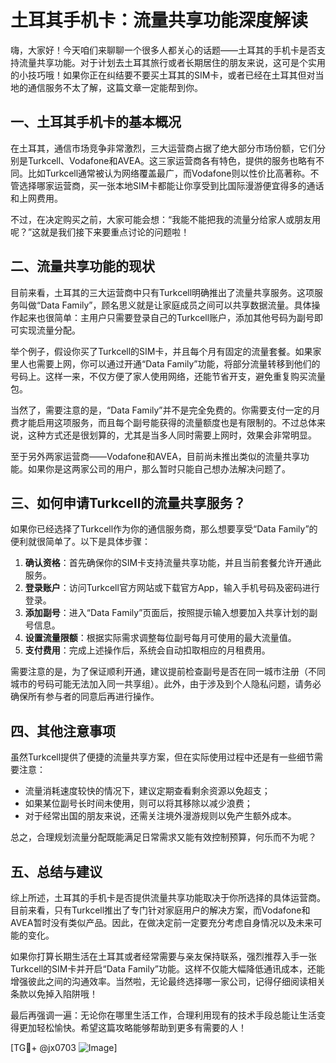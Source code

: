 # 土耳其手机卡：流量共享功能深度解读

嗨，大家好！今天咱们来聊聊一个很多人都关心的话题——土耳其的手机卡是否支持流量共享功能。对于计划去土耳其旅行或者长期居住的朋友来说，这可是个实用的小技巧哦！如果你正在纠结要不要买土耳其的SIM卡，或者已经在土耳其但对当地的通信服务不太了解，这篇文章一定能帮到你。

## 一、土耳其手机卡的基本概况

在土耳其，通信市场竞争非常激烈，三大运营商占据了绝大部分市场份额，它们分别是Turkcell、Vodafone和AVEA。这三家运营商各有特色，提供的服务也略有不同。比如Turkcell通常被认为网络覆盖最广，而Vodafone则以性价比高著称。不管选择哪家运营商，买一张本地SIM卡都能让你享受到比国际漫游便宜得多的通话和上网费用。

不过，在决定购买之前，大家可能会想：“我能不能把我的流量分给家人或朋友用呢？”这就是我们接下来要重点讨论的问题啦！

## 二、流量共享功能的现状

目前来看，土耳其的三大运营商中只有Turkcell明确推出了流量共享服务。这项服务叫做“Data Family”，顾名思义就是让家庭成员之间可以共享数据流量。具体操作起来也很简单：主用户只需要登录自己的Turkcell账户，添加其他号码为副号即可实现流量分配。

举个例子，假设你买了Turkcell的SIM卡，并且每个月有固定的流量套餐。如果家里人也需要上网，你可以通过开通“Data Family”功能，将部分流量转移到他们的号码上。这样一来，不仅方便了家人使用网络，还能节省开支，避免重复购买流量包。

当然了，需要注意的是，“Data Family”并不是完全免费的。你需要支付一定的月费才能启用这项服务，而且每个副号能获得的流量额度也是有限制的。不过总体来说，这种方式还是很划算的，尤其是当多人同时需要上网时，效果会非常明显。

至于另外两家运营商——Vodafone和AVEA，目前尚未推出类似的流量共享功能。如果你是这两家公司的用户，那么暂时只能自己想办法解决问题了。

## 三、如何申请Turkcell的流量共享服务？

如果你已经选择了Turkcell作为你的通信服务商，那么想要享受“Data Family”的便利就很简单了。以下是具体步骤：

1. **确认资格**：首先确保你的SIM卡支持流量共享功能，并且当前套餐允许开通此服务。
2. **登录账户**：访问Turkcell官方网站或下载官方App，输入手机号码及密码进行登录。
3. **添加副号**：进入“Data Family”页面后，按照提示输入想要加入共享计划的副号信息。
4. **设置流量限额**：根据实际需求调整每位副号每月可使用的最大流量值。
5. **支付费用**：完成上述操作后，系统会自动扣取相应的月租费用。

需要注意的是，为了保证顺利开通，建议提前检查副号是否在同一城市注册（不同城市的号码可能无法加入同一共享组）。此外，由于涉及到个人隐私问题，请务必确保所有参与者的同意后再进行操作。

## 四、其他注意事项

虽然Turkcell提供了便捷的流量共享方案，但在实际使用过程中还是有一些细节需要注意：

- 流量消耗速度较快的情况下，建议定期查看剩余资源以免超支；
- 如果某位副号长时间未使用，则可以将其移除以减少浪费；
- 对于经常出国的朋友来说，还需关注境外漫游规则以免产生额外成本。

总之，合理规划流量分配既能满足日常需求又能有效控制预算，何乐而不为呢？

## 五、总结与建议

综上所述，土耳其的手机卡是否提供流量共享功能取决于你所选择的具体运营商。目前来看，只有Turkcell推出了专门针对家庭用户的解决方案，而Vodafone和AVEA暂时没有类似产品。因此，在做决定前一定要充分考虑自身情况以及未来可能的变化。

如果你打算长期生活在土耳其或者经常需要与亲友保持联系，强烈推荐入手一张Turkcell的SIM卡并开启“Data Family”功能。这样不仅能大幅降低通讯成本，还能增强彼此之间的沟通效率。当然啦，无论最终选择哪一家公司，记得仔细阅读相关条款以免掉入陷阱哦！

最后再强调一遍：无论你在哪里生活工作，合理利用现有的技术手段总能让生活变得更加轻松愉快。希望这篇攻略能够帮助到更多有需要的人！

[TG💪+ @jx0703 ![Image](https://github.com/user-attachments/assets/dbca1d08-cadb-493c-b0ec-ad6f7a83f270)]
